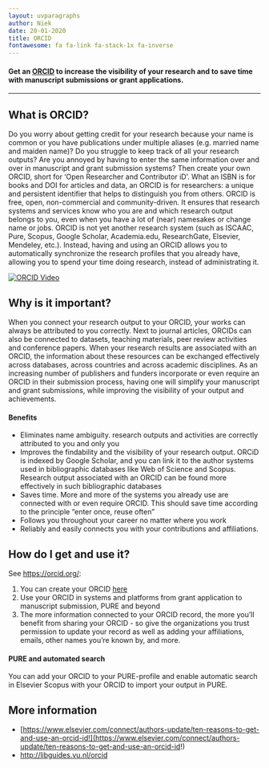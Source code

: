 ```yaml
---
layout: uvparagraphs
author: Niek
date: 20-01-2020
title: ORCID
fontawesome: fa fa-link fa-stack-1x fa-inverse 
---
```


#### Get an [ORCID](https://orcid.org/) to increase the visibility of your research and to save time with manuscript submissions or grant applications.

--- 

## What is ORCID?
Do you worry about getting credit for your research because your name is common or you have publications under multiple aliases (e.g. married name and maiden name)? Do you struggle to keep track of all your research outputs? Are you annoyed by having to enter the same information over and over in manuscript and grant submission systems? Then create your own ORCID, short for ‘Open Researcher and Contributor iD’. What an ISBN is for books and DOI for articles and data, an ORCID is for researchers: a unique and persistent identifier that helps to distinguish you from others. ORCID is free, open, non-commercial and community-driven. It ensures that research systems and services know who you are and which research output belongs to you, even when you have a lot of (near) namesakes or change name or jobs. ORCID is not yet another research system (such as ISCAAC, Pure, Scopus, Google Scholar, Academia.edu, ResearchGate, Elsevier, Mendeley, etc.). Instead, having and using an ORCID allows you to automatically synchronize the research profiles that you already have, allowing you to spend your time doing research, instead of administrating it.

[![ORCID Video](http://img.youtube.com/vi/a1Rijk_TMHA/0.jpg)](http://www.youtube.com/watch?v=a1Rijk_TMHA "ORCID")  

## Why is it important?
When you connect your research output to your ORCID, your works can always be attributed to you correctly. Next to journal articles, ORCIDs can also be connected to datasets, teaching materials, peer review activities and conference papers. When your research results are associated with an ORCID, the information about these resources can be exchanged effectively across databases, across countries and across academic disciplines. As an increasing number of publishers and funders incorporate or even require an ORCID in their submission process, having one will simplify your manuscript and grant submissions, while improving the visibility of your output and achievements.

#### Benefits
* Eliminates name ambiguity. research outputs and activities are correctly attributed to you and only you
* Improves the findability and the visibility of your research output. ORCiD is indexed by Google Scholar, and you can  link it to the author systems used in bibliographic databases like Web of Science and Scopus.  Research output associated with an ORCID can be found more effectively in such bibliographic databases
* Saves time. More and more of the systems you already use are connected with or even require ORCID. This should save time according to the principle “enter once, reuse often” 
* Follows you throughout your career no matter where you work
* Reliably and easily connects you with your contributions and affiliations.

## How do I get and use it?
See https://orcid.org/:
1. You can create your ORCID [here](https://orcid.org/register)
2. Use your ORCID in systems and platforms from grant application to manuscript submission, PURE and beyond 
3. The more information connected to your ORCID record, the more you’ll benefit from sharing your ORCID - so give the organizations you trust permission to update your record as well as adding your affiliations, emails, other names you’re known by, and more.

#### PURE and automated search
You can add your ORCID to your PURE-profile and enable automatic search in Elsevier Scopus with your ORCID to import your output in PURE.

## More information
* [https://www.elsevier.com/connect/authors-update/ten-reasons-to-get-and-use-an-orcid-id!](https://www.elsevier.com/connect/authors-update/ten-reasons-to-get-and-use-an-orcid-id!)
* http://libguides.vu.nl/orcid


